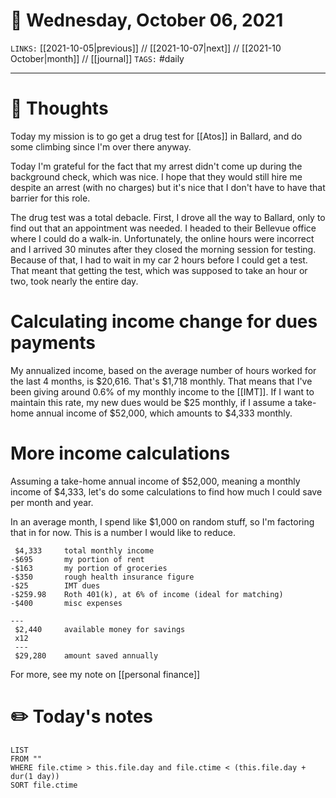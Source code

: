# 📅 Wednesday, October 06, 2021
`LINKS:` [[2021-10-05|previous]] // [[2021-10-07|next]] // [[2021-10 October|month]] // [[journal]] 
`TAGS:` #daily

---
# 💭 Thoughts
Today my mission is to go get a drug test for [[Atos]] in Ballard, and do some climbing since I'm over there anyway. 

Today I'm grateful for the fact that my arrest didn't come up during the background check, which was nice. I hope that they would still hire me despite an arrest (with no charges) but it's nice that I don't have to have that barrier for this role. 

The drug test was a total debacle. First, I drove all the way to Ballard, only to find out that an appointment was needed. I headed to their Bellevue office where I could do a walk-in. Unfortunately, the online hours were incorrect and I arrived 30 minutes after they closed the morning session for testing. Because of that, I had to wait in my car 2 hours before I could get a test. That meant that getting the test, which was supposed to take an hour or two, took nearly the entire day. 

# Calculating income change for dues payments
My annualized income, based on the average number of hours worked for the last 4 months, is $20,616. That's $1,718 monthly. That means that I've been giving around 0.6% of my monthly income to the [[IMT]]. If I want to maintain this rate, my new dues would be $25 monthly, if I assume a take-home annual income of $52,000, which amounts to $4,333 monthly. 

# More income calculations
Assuming a take-home annual income of $52,000, meaning a monthly income of $4,333, let's do some calculations to find how much I could save per month and year. 

In an average month, I spend like $1,000 on random stuff, so I'm factoring that in for now. This is a number I would like to reduce. 

```
 $4,333		total monthly income
-$695     	my portion of rent
-$163		my portion of groceries
-$350		rough health insurance figure
-$25		IMT dues
-$259.98	Roth 401(k), at 6% of income (ideal for matching)
-$400		misc expenses

---
 $2,440		available money for savings
 x12
 ---
 $29,280 	amount saved annually
```

For more, see my note on [[personal finance]]

# ✏️ Today's notes
```dataview
LIST 
FROM ""
WHERE file.ctime > this.file.day and file.ctime < (this.file.day + dur(1 day))
SORT file.ctime
```
